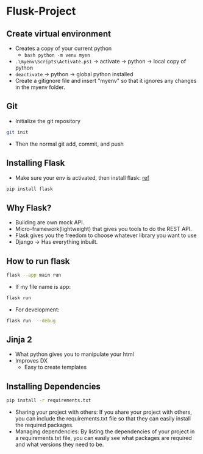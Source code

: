 # Flusk-Project

## Create virtual environment
- Creates a copy of your current python
    - ```bash python -m venv myen ```
- ```.\myenv\Scripts\Activate.ps1``` -> activate -> python -> local copy of python
- ```deactivate``` -> python -> global python installed
- Create a gitignore file and insert "myenv" so that it ignores any changes in the myenv folder.

## Git
- Initialize the git repository
```sh
git init
```
- Then the normal git add, commit, and push

## Installing Flask
- Make sure your env is activated, then install flask: [ref](https://flask.palletsprojects.com/en/3.0.x/installation/)
```sh
pip install flask
```

## Why Flask?
- Building are own mock API.
- Micro-framework(lightweight) that gives you tools to do the REST API.
- Flask gives you the freedom to choose whatever library you want to use
- Django -> Has everything inbuilt.

## How to run flask
```sh
flask --app main run
```

- If my file name is app:
```sh  
flask run 
```

- For development:
```sh  
flask run  --debug
```

## Jinja 2
- What python gives you to manipulate your html
- Improves DX
    - Easy to create templates

## Installing Dependencies
```sh
pip install -r requirements.txt
```
- Sharing your project with others: If you share your project with others, you can include the requirements.txt file so that they can easily install the required packages.
- Managing dependencies: By listing the dependencies of your project in a requirements.txt file, you can easily see what packages are required and what versions they need to be.